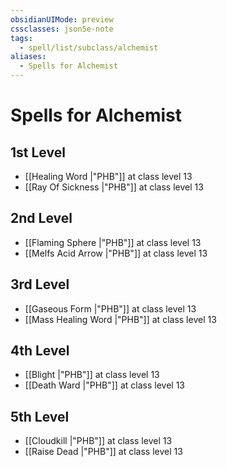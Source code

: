 ```yaml
---
obsidianUIMode: preview
cssclasses: json5e-note
tags:
  - spell/list/subclass/alchemist
aliases:
  - Spells for Alchemist
---
```

# Spells for Alchemist

## 1st Level

- [[Healing Word \|"PHB"]] at class level 13
- [[Ray Of Sickness \|"PHB"]] at class level 13

## 2nd Level

- [[Flaming Sphere \|"PHB"]] at class level 13
- [[Melfs Acid Arrow \|"PHB"]] at class level 13

## 3rd Level

- [[Gaseous Form \|"PHB"]] at class level 13
- [[Mass Healing Word \|"PHB"]] at class level 13

## 4th Level

- [[Blight \|"PHB"]] at class level 13
- [[Death Ward \|"PHB"]] at class level 13

## 5th Level

- [[Cloudkill \|"PHB"]] at class level 13
- [[Raise Dead \|"PHB"]] at class level 13
